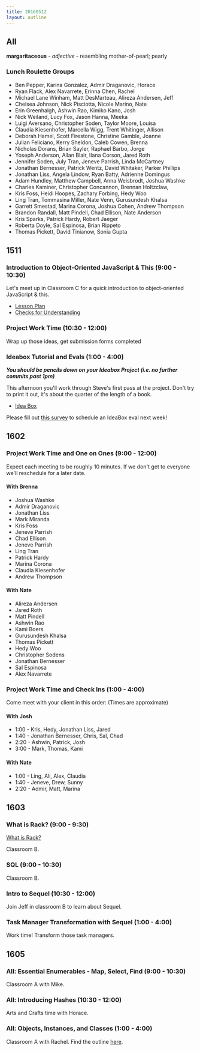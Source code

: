 ```yaml
---
title: 20160512
layout: outline
---
```

## All

**margaritaceous** - _adjective_ - resembling mother-of-pearl; pearly

### Lunch Roulette Groups

* Ben Pepper, Karina Gonzalez, Admir Draganovic, Horace
* Ryan Flack, Alex Navarrete, Erinna Chen, Rachel
* Michael Lane Winham, Matt DesMarteau, Alireza Andersen, Jeff
* Chelsea Johnson, Nick Pisciotta, Nicole Marino, Nate
* Erin Greenhalgh, Ashwin Rao, Kimiko Kano, Josh
* Nick Weiland, Lucy Fox, Jason Hanna, Meeka
* Luigi Aversano, Christopher Soden, Taylor Moore, Louisa
* Claudia Kiesenhofer, Marcella Wigg, Trent Whitinger, Allison
* Deborah Hamel, Scott Firestone, Christine Gamble, Joanne
* Julian Feliciano, Kerry Sheldon, Caleb Cowen, Brenna
* Nicholas Dorans, Brian Sayler, Raphael Barbo, Jorge
* Yoseph Anderson, Allan Blair, Ilana Corson, Jared Roth
* Jennifer Soden, July Tran, Jeneve Parrish, Linda McCartney
* Jonathan Bernesser, Patrick Wentz, David Whitaker, Parker Phillips
* Jonathan Liss, Angela Lindow, Ryan Batty, Adrienne Domingus
* Adam Hundley, Matthew Campbell, Anna Weisbrodt, Joshua Washke
* Charles Kaminer, Christopher Concannon, Brennan Holtzclaw,
* Kris Foss, Heidi Hoopes, Zachary Forbing, Hedy Woo
* Ling Tran, Tommasina Miller, Nate Venn, Gurusundesh Khalsa
* Garrett Smestad, Marina Corona, Joshua Cohen, Andrew Thompson
* Brandon Randall, Matt Pindell, Chad Ellison, Nate Anderson
* Kris Sparks, Patrick Hardy, Robert Jaeger
* Roberta Doyle, Sal Espinosa, Brian Rippeto
* Thomas Pickett, David Tinianow, Sonia Gupta

## 1511

### Introduction to Object-Oriented JavaScript & This (9:00 - 10:30)

Let's meet up in Classroom C for a quick introduction to object-oriented JavaScript & this.

- [Lesson Plan](https://github.com/mdn/advanced-js-fundamentals-ck/blob/gh-pages/tutorials/03-object-oriented-javascript/01-introduction-to-object-oriented-javascript.md)
- [Checks for Understanding](https://gist.github.com/stevekinney/d02403d8190f8e87a731)

### Project Work Time (10:30 - 12:00)

Wrap up those ideas, get submission forms completed

### Ideabox Tutorial and Evals (1:00 - 4:00)

***You should be pencils down on your Ideabox Project (i.e. no further commits past 1pm)***

This afternoon you'll work through Steve's first pass at the project. Don't try to print it out, it's about the quarter of the length of a book.

- [Idea Box](https://github.com/rrgayhart/steve-idea-box)

Please fill out [this survey](http://goo.gl/forms/aYkJgY1ci3) to schedule an IdeaBox eval next week!

## 1602

### Project Work Time and One on Ones (9:00 - 12:00)
Expect each meeting to be roughly 10 minutes.
If we don't get to everyone we'll reschedule for a later date.

#### With Brenna  

- Joshua Washke
- Admir Draganovic
- Jonathan Liss
- Mark Miranda
- Kris Foss
- Jeneve Parrish
- Chad Ellison
- Jeneve Parrish
- Ling Tran
- Patrick Hardy
- Marina Corona
- Claudia Kiesenhofer
- Andrew Thompson

#### With Nate
- Alireza Andersen
- Jared Roth
- Matt Pindell
- Ashwin Rao
- Kami Boers
- Gurusundesh Khalsa
- Thomas Pickett
- Hedy Woo
- Christopher Sodens
- Jonathan Bernesser
- Sal Espinosa
- Alex Navarrete


### Project Work Time and Check Ins (1:00 - 4:00)

Come meet with your client in this order:
(Times are approximate)

#### With Josh
- 1:00 - Kris, Hedy, Jonathan Liss, Jared
- 1:40 - Jonathan Bernesser, Chris, Sal, Chad
- 2:20 - Ashwin, Patrick, Josh
- 3:00 - Mark, Thomas, Kami

#### With Nate
- 1:00 - Ling, Ali, Alex, Claudia
- 1:40 - Jeneve, Drew, Sunny
- 2:20 - Admir, Matt, Marina

## 1603

### What is Rack? (9:00 - 9:30)

[What is Rack?](https://www.youtube.com/watch?v=HEXWRTEbj1I)

Classroom B.

### SQL (9:00 - 10:30)

Classroom B.

### Intro to Sequel (10:30 - 12:00)

Join Jeff in classroom B to learn about Sequel.

### Task Manager Transformation with Sequel (1:00 - 4:00)

Work time! Transform those task managers.


## 1605

### All: Essential Enumerables - Map, Select, Find (9:00 - 10:30)

Classroom A with Mike.

### All: Introducing Hashes (10:30 - 12:00)

Arts and Crafts time with Horace.

### All: Objects, Instances, and Classes (1:00 - 4:00)

Classroom A with Rachel. Find the outline [here](https://github.com/turingschool/lesson_plans/blob/master/ruby_01-object_oriented_programming_with_ruby/classes_instances_methods.markdown). 
